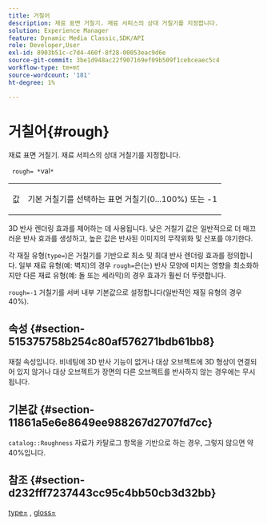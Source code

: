 ```yaml
---
title: 거칠어
description: 재료 표면 거칠기. 재료 서피스의 상대 거칠기를 지정합니다.
solution: Experience Manager
feature: Dynamic Media Classic,SDK/API
role: Developer,User
exl-id: 8903b51c-c7d4-460f-8f28-00053eac9d6e
source-git-commit: 3be1d948ac22f907169ef09b509f1cebceaec5c4
workflow-type: tm+mt
source-wordcount: '181'
ht-degree: 1%

---
```


# 거칠어{#rough}

재료 표면 거칠기. 재료 서피스의 상대 거칠기를 지정합니다.

` rough= *`val`*`

<table id="simpletable_432E33EC87144AC7A2A8D9406F862708"> 
 <tr class="strow"> 
  <td class="stentry"> <p> <span class="varname"> 값 </span> </p> </td> 
  <td class="stentry"> <p>기본 거칠기를 선택하는 표면 거칠기(0...100%) 또는 -1 </p> </td> 
 </tr> 
</table>

3D 반사 렌더링 효과를 제어하는 데 사용됩니다. 낮은 거칠기 값은 일반적으로 더 매끄러운 반사 효과를 생성하고, 높은 값은 반사된 이미지의 무작위화 및 산포를 야기한다.

각 재질 유형(`type=`)은 거칠기를 기반으로 최소 및 최대 반사 렌더링 효과를 정의합니다. 일부 재료 유형(예: 벽지)의 경우 `rough=`은(는) 반사 모양에 미치는 영향을 최소화하지만 다른 재료 유형(예: 돌 또는 세라믹)의 경우 효과가 훨씬 더 뚜렷합니다.

`rough=-1` 거칠기를 서버 내부 기본값으로 설정합니다(일반적인 재질 유형의 경우 40%).

## 속성 {#section-515375758b254c80af576271bdb61bb8}

재질 속성입니다. 비네팅에 3D 반사 기능이 없거나 대상 오브젝트에 3D 형상이 연결되어 있지 않거나 대상 오브젝트가 장면의 다른 오브젝트를 반사하지 않는 경우에는 무시됩니다.

## 기본값 {#section-11861a5e6e8649ee988267d2707fd7cc}

`catalog::Roughness` 자료가 카탈로그 항목을 기반으로 하는 경우, 그렇지 않으면 약 40%입니다.

## 참조 {#section-d232fff7237443cc95c4bb50cb3d32bb}

[type=](../../../../../ir-api/http-protocol/image-rendering-api-ref/c-ir-http-protocol-ref/c-ir-http-protocol-command-reference/r-ir-http-type.md#reference-128c7de89e2d46838019b560f3f84a35) , [gloss=](../../../../../ir-api/http-protocol/image-rendering-api-ref/c-ir-http-protocol-ref/c-ir-http-protocol-command-reference/r-ir-http-gloss.md#reference-325aef2ee51e4e1584a06047427340ca)

